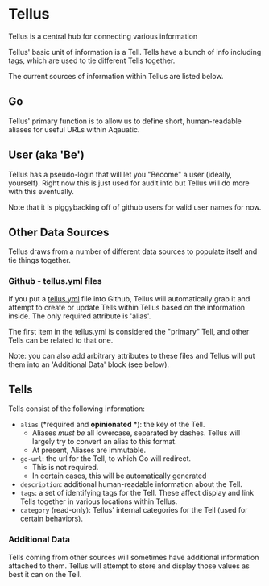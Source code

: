# Tellus
Tellus is a central hub for connecting various information

Tellus' basic unit of information is a Tell. Tells have a bunch of info including tags, which are used to tie different Tells together.

The current sources of information within Tellus are listed below.

## Go
Tellus' primary function is to allow us to define short, human-readable aliases for useful URLs within Aqauatic.

## User (aka 'Be')
Tellus has a pseudo-login that will let you "Become" a user (ideally, yourself).  Right now this is just used for audit info but Tellus will do more with this eventually.

Note that it is piggybacking off of github users for valid user names for now.

## Other Data Sources
Tellus draws from a number of different data sources to populate itself and tie things together.

### Github - tellus.yml files
If you put a [tellus.yml](https://github.com/aquanauts/tellus/blob/master/tellus.yml) file into Github, Tellus will automatically grab it and attempt to create or update Tells within Tellus based on the information inside.  The only required attribute is 'alias'.

The first item in the tellus.yml is considered the "primary" Tell, and other Tells can be related to that one.

Note: you can also add arbitrary attributes to these files and Tellus will put them into an 'Additional Data' block (see below).

## Tells

Tells consist of the following information:

- `alias` (*required and **opinionated** *): the key of the Tell.
	* Aliases *must be* all lowercase, separated by dashes.  Tellus will largely try to convert an alias to this format.
	* At present, Aliases are immutable.
- `go-url`: the url for the Tell, to which Go will redirect.
	* This is not required.
	* In certain cases, this will be automatically generated
- `description`: additional human-readable information about the Tell.
- `tags`:  a set of identifying tags for the Tell.  These affect display and link Tells together in various locations within Tellus.
- `category` (read-only): Tellus' internal categories for the Tell (used for certain behaviors).

### Additional Data

Tells coming from other sources will sometimes have additional information attached to them.   Tellus will attempt to store and display those values as best it can on the Tell.
